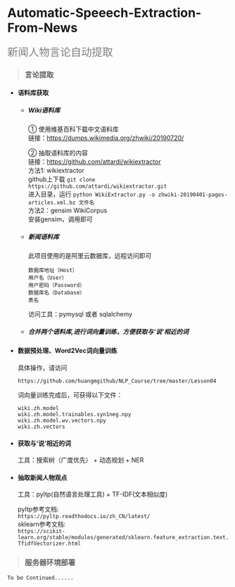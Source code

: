 # Automatic-Speeech-Extraction-From-News
<font color="gray" size="5" face="我是微软雅黑">新闻人物言论自动提取</font> 

> ### 言论提取
+ #### 语料库获取
    + ##### Wiki语料库
        ① 使用维基百科下载中文语料库  
        链接：https://dumps.wikimedia.org/zhwiki/20190720/ 

        ② 抽取语料库的内容     
            链接：https://github.com/attardi/wikiextractor  
            方法1: wikiextractor    
            github上下载 `git clone https://github.com/attardi/wikiextractor.git`   
            进入目录，运行 `python WikiExtractor.py -o zhwiki-20190401-pages-articles.xml.bz 文件名`  
            方法2：gensim WikiCorpus   
            安装gensim，调用即可   
        
    + ##### 新闻语料库  
        此项目使用的是阿里云数据库，远程访问即可  
        ```
        数据库地址（Host）  
        用户名（User）  
        用户密码（Password）   
        数据库名（Database）    
        表名  
        ```
        访问工具：pymysql 或者 sqlalchemy  
    + ##### 合并两个语料库,进行词向量训练，方便获取与‘说’相近的词
+ #### 数据预处理、Word2Vec词向量训练 
    具体操作，请访问     
    ```
    https://github.com/huangmgithub/NLP_Course/tree/master/Lesson04
    ``` 
    词向量训练完成后，可获得以下文件：
    ```
    wiki.zh.model
    wiki.zh.model.trainables.syn1neg.npy
    wiki.zh.model.wv.vectors.npy
    wiki.zh.vectors
    ```
+ #### 获取与‘说’相近的词 
    工具：搜索树（广度优先） + 动态规划 + NER

+ #### 抽取新闻人物观点
    工具：pyltp(自然语言处理工具) + TF-IDF(文本相似度) 

    pyltp参考文档:  
    `https://pyltp.readthedocs.io/zh_CN/latest/`  
    sklearn参考文档:    
    `https://scikit-learn.org/stable/modules/generated/sklearn.feature_extraction.text.TfidfVectorizer.html`


> ### 服务器环境部署
    To be Continued......


